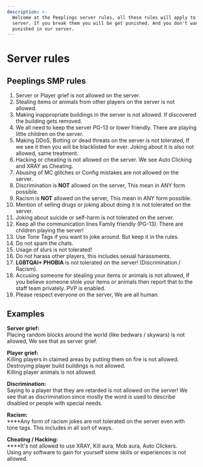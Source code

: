```yaml
---
description: >-
  Welcome at the Peeplings server rules, all these rules will apply to the
  server. If you break them you will be get punished. And you don't want to get
  punished in our server.
---
```


# Server rules

## Peeplings SMP rules

1. Server or Player grief is not allowed on the server.
2. Stealing items or animals from other players on the server is not allowed.
3. Making inappropriate buildings in the server is not allowed. If discovered the building gets removed.
4. We all need to keep the server PG-13 or lower friendly. There are playing little children on the server.
5. Making DDoS, Botting or dead threats on the server is not tolerated, If we see it then you will be blacklisted for ever. Joking about it is also not allowed, same treatment.
6. Hacking or cheating is not allowed on the server. We see Auto Clicking and XRAY as Cheating.
7. Abusing of MC glitches or Config mistakes are not allowed on the server.
8. Discrimination is **NOT** allowed on the server, This mean in ANY form possible.
9. Racism is **NOT** allowed on the server, This mean in ANY form possible.
10. Mention of selling drugs or joking about doing it is not tolerated on the server.
11. Joking about suicide or self-harm is not tolerated on the server.
12. Keep all the communication lines Family friendly (PG-13). There are children playing the server!
13. Use Tone Tags if you want to joke around. But keep it in the rules.
14. Do not spam the chats.
15. Usage of slurs is not tolerated!
16. Do not harass other players, this includes sexual harassments.
17. **LGBTQAI+ PHOBIA** is not tolerated on the server! (Discrimination / Racism).
18. Accusing someone for stealing your items or animals is not allowed, If you believe someone stole your items or animals then report that to the staff team privately. PVP is enabled.
19. Please respect everyone on the server, We are all human.

## Examples

**Server grief:**\
Placing random blocks around the world (like bedwars / skywars) is not allowed, We see that as server grief.

**Player grief:**\
Killing players in claimed areas by putting them on fire is not allowed.\
Destroying player build buildings is not allowed.\
Killing player animals is not allowed.

**Discrimination:**\
Saying to a player that they are retarded is not allowed on the server! We see that as discrimination since mostly the word is used to describe disabled or people with special needs.

**Racism:**\
****Any form of racism jokes are not tolerated on the server even with tone tags. This includes in all sort of ways.

**Cheating / Hacking:**\
****It's not allowed to use XRAY, Kill aura, Mob aura, Auto Clickers.\
Using any software to gain for yourself some skills or experiences is not allowed.
